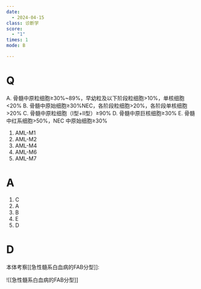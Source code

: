 ```yaml
---
date:
  - 2024-04-15
class: 诊断学
score:
  - "1"
times: 1
mode: B

---
```



# Q
A. 骨髓中原粒细胞≥30%~89%，早幼粒及以下阶段粒细胞>10%，单核细胞<20%
B. 骨髓中原始细胞≥30%NEC，各阶段粒细胞>20%，各阶段单核细胞>20%
C. 骨髓中原粒细胞（I型+II型）≥90%
D. 骨髓中原巨核细胞≥30%
E. 骨髓中红系细胞>50%，NEC 中原始细胞≥30%

1. AML-M1
2. AML-M2
3. AML-M4
4. AML-M6
5. AML-M7

# A

1. C
2. A
3. B
4. E
5. D



# D
本体考察[[急性髓系白血病的FAB分型]]:

![[急性髓系白血病的FAB分型]]